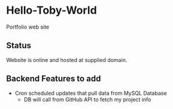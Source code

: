 # Hello-Toby-World

Portfolio web site

## Status
Website is online and hosted at supplied domain.

## Backend Features to add
* Cron scheduled updates that pull data from MySQL Database
  * DB will call from GitHub API to fetch my project info
